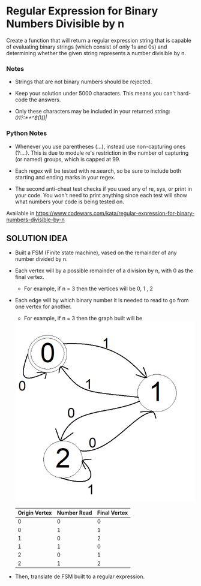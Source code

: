 # Regular Expression for Binary Numbers Divisible by n

Create a function that will return a regular expression string that is capable of evaluating binary strings (which consist of only 1s and 0s) and determining whether the given string represents a number divisible by n.


### Notes
- Strings that are not binary numbers should be rejected.

- Keep your solution under 5000 characters. This means you can't hard-code the answers.

- Only these characters may be included in your returned string: _01?:*+^$()[]|_

### Python Notes
- Whenever you use parentheses (...), instead use non-capturing ones (?:...). This is due to module re's restriction in the number of capturing (or named) groups, which is capped at 99.

- Each regex will be tested with re.search, so be sure to include both starting and ending marks in your regex.
- The second anti-cheat test checks if you used any of re, sys, or print in your code. You won't need to print anything since each test will show what numbers your code is being tested on.

Available in <https://www.codewars.com/kata/regular-expression-for-binary-numbers-divisible-by-n>

## SOLUTION IDEA

- Built a FSM (Finite state machine), vased on the remainder of any number divided by n.

- Each vertex will by a possible remainder of a division by n, with 0 as the final vertex.
    - For example, if n = 3 then the vertices will be 0, 1 , 2
- Each edge will by which binary number it is needed to read to go from one vertex for another.
    - For example, if n = 3 then the graph built will be
    <img class="graph" src="images\mod3_Graph.png">

    | Origin Vertex | Number Read | Final Vertex |
    | ------------- | ----------- | ------------ |
    |       0       |      0      |       0      |
    |       0       |      1      |       1      |
    |       1       |      0      |       2      |
    |       1       |      1      |       0      |
    |       2       |      0      |       1      |
    |       2       |      1      |       2      |


- Then, translate de FSM built to a regular expression.

